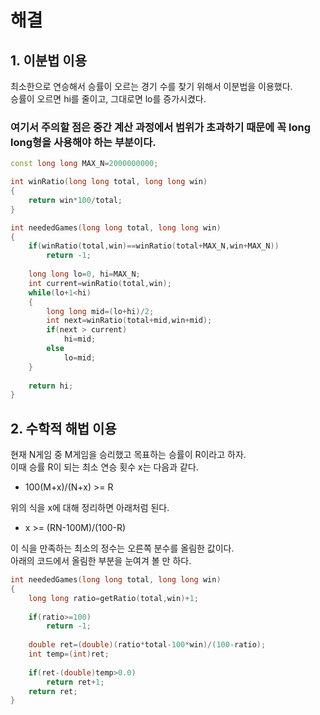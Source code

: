 # 해결 
## 1. 이분법 이용 
최소한으로 연승해서 승률이 오르는 경기 수를 찾기 위해서 이분법을 이용했다.  
승률이 오르면 hi를 줄이고, 그대로면 lo를 증가시켰다.  
### 여기서 주의할 점은 중간 계산 과정에서 범위가 초과하기 때문에 꼭 long long형을 사용해야 하는 부분이다. 
```c++
const long long MAX_N=2000000000;

int winRatio(long long total, long long win)
{
    return win*100/total;
}

int neededGames(long long total, long long win)
{
    if(winRatio(total,win)==winRatio(total+MAX_N,win+MAX_N))
        return -1;
    
    long long lo=0, hi=MAX_N;
    int current=winRatio(total,win);
    while(lo+1<hi)
    {
        long long mid=(lo+hi)/2;
        int next=winRatio(total+mid,win+mid);
        if(next > current)
            hi=mid;
        else
            lo=mid;
    }
    
    return hi;
}
```

## 2. 수학적 해법 이용 
현재 N게임 중 M게임을 승리했고 목표하는 승률이 R이라고 하자.  
이때 승률 R이 되는 최소 연승 횟수 x는 다음과 같다.  
- 100(M+x)/(N+x) >= R

위의 식을 x에 대해 정리하면 아래처럼 된다.  
- x >= (RN-100M)/(100-R)

이 식을 만족하는 최소의 정수는 오른쪽 분수를 올림한 값이다.  
아래의 코드에서 올림한 부분을 눈여겨 볼 만 하다.  
```c++
int neededGames(long long total, long long win)
{
    long long ratio=getRatio(total,win)+1;
    
    if(ratio>=100)
        return -1;
    
    double ret=(double)(ratio*total-100*win)/(100-ratio);
    int temp=(int)ret;
    
    if(ret-(double)temp>0.0)
        return ret+1;
    return ret;
}
```
